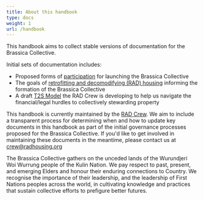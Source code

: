```yaml
---
title: About this handbook
type: docs
weight: 1
url: /handbook
---
```


This handbook aims to collect stable versions of documentation for the Brassica Collective.  

Initial sets of documentation includes:
  * Proposed forms of [participation](/handbook/participation/) for launching the Brassica Collective 
  * The goals of [retrofitting and decomodifying (RAD) housing](/handbook/rad-housing/) informing the formation of the Brassica Collective 
  * A draft [T2S Model](/handbook/t2s-model/) the RAD Crew is developing to help us navigate the financial/legal hurdles to collectively stewarding property

This handbook is currently maintained by the [RAD Crew](/handbook/participation/crew/). We aim to include a transparent process for determining when and how to update key documents in this handbook as part of the initial governance processes proposed for the Brassica Collective. If you'd like to get involved in maintaining these documents in the meantime, please contact us at crew@radhousing.org 

The Brassica Collective gathers on the unceded lands of the Wurundjeri Woi Wurrung people of the Kulin Nation. We pay respect to past, present, and emerging Elders and honour their enduring connections to Country. We recognise the importance of their leadership, and the leadership of First Nations peoples across the world, in cultivating knowledge and practices that sustain collective efforts to prefigure better futures.

